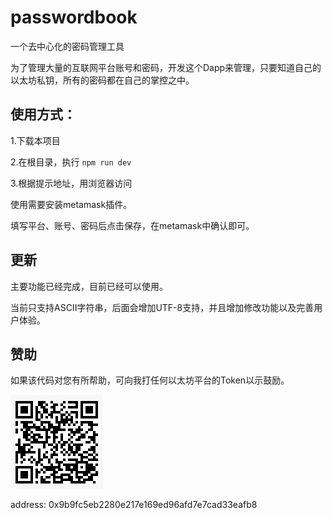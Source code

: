 # passwordbook
一个去中心化的密码管理工具

为了管理大量的互联网平台账号和密码，开发这个Dapp来管理，只要知道自己的以太坊私钥，所有的密码都在自己的掌控之中。



## 使用方式：

1.下载本项目

2.在根目录，执行 `npm run dev`

3.根据提示地址，用浏览器访问

使用需要安装metamask插件。

填写平台、账号、密码后点击保存，在metamask中确认即可。



## 更新

主要功能已经完成，目前已经可以使用。

当前只支持ASCII字符串，后面会增加UTF-8支持，并且增加修改功能以及完善用户体验。



## 赞助

如果该代码对您有所帮助，可向我打任何以太坊平台的Token以示鼓励。

![](./sponsor.png)

address: 0x9b9fc5eb2280e217e169ed96afd7e7cad33eafb8

